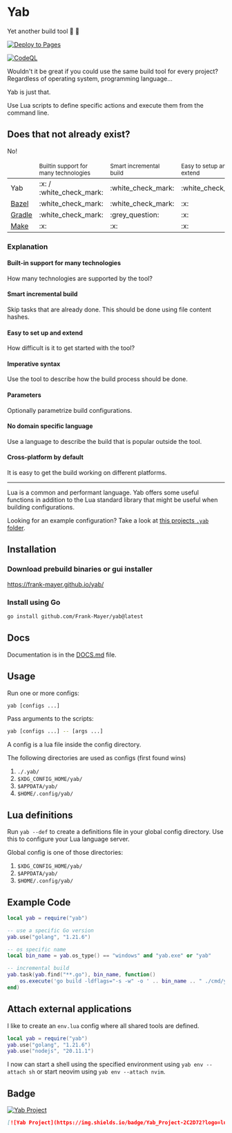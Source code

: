 # Yab

Yet another build tool :construction_worker: :construction:

[![Deploy to Pages](https://github.com/Frank-Mayer/yab/actions/workflows/deploy.yml/badge.svg)](https://github.com/Frank-Mayer/yab/actions/workflows/deploy.yml)

[![CodeQL](https://github.com/Frank-Mayer/yab/actions/workflows/github-code-scanning/codeql/badge.svg)](https://github.com/Frank-Mayer/yab/actions/workflows/github-code-scanning/codeql)

Wouldn't it be great if you could use the same build tool for every project?
Regardless of operating system, programming language...

Yab is just that.

Use Lua scripts to define specific actions and execute them from the command line.

## Does that not already exist?

No!

<table>
    <thead>
        <tr>
            <td></td>
            <td><sup>Builtin support for many technologies</sup></td>
            <td><sup>Smart incremental build</sup></td>
            <td><sup>Easy to setup and extend</sup></td>
            <td><sup>Imperative syntax (loops, functions, ...)</sup></td>
            <td><sup>Parameters</sup></td>
            <td><sup><b>No</b> domain specific language</sup></td>
            <td><sup>Cross-platform by default</sup></td>
        </tr>
    </thead>
    <tbody>
        <tr>
            <td>Yab</td>
            <td>:x: / :white_check_mark:</td>
            <td>:white_check_mark:</td>
            <td>:white_check_mark:</td>
            <td>:white_check_mark:</td>
            <td>:white_check_mark:</td>
            <td>:white_check_mark:</td>
            <td>:white_check_mark:</td>
        </tr>
        <tr>
            <td><a href="https://bazel.build/" target="blank">Bazel</a></td>
            <td>:white_check_mark:</td>
            <td>:white_check_mark:</td>
            <td>:x:</td>
            <td>:x:</td>
            <td>:x:</td>
            <td>:x:</td>
            <td>:white_check_mark:</td>
        </tr>
        <tr>
            <td><a href="https://gradle.org/" target="blank">Gradle</a></td>
            <td>:white_check_mark:</td>
            <td>:grey_question:</td>
            <td>:x:</td>
            <td>:x:</td>
            <td>:x:</td>
            <td>:x:</td>
            <td>:white_check_mark:</td>
        </tr>
        <tr>
            <td><a href="https://www.gnu.org/software/make/" target="blank">Make</a></td>
            <td>:x:</td>
            <td>:x:</td>
            <td>:x:</td>
            <td>:x:</td>
            <td>:x:</td>
            <td>:x:</td>
            <td>:x:</td>
        </tr>
    </tbody>
</table>

### Explanation

#### Built-in support for many technologies

How many technologies are supported by the tool?

#### Smart incremental build

Skip tasks that are already done.
This should be done using file content hashes.

#### Easy to set up and extend

How difficult is it to get started with the tool?

#### Imperative syntax

Use the tool to describe how the build process should be done.

#### Parameters

Optionally parametrize build configurations.

#### No domain specific language

Use a language to describe the build that is popular outside the tool.

#### Cross-platform by default

It is easy to get the build working on different platforms.

---

Lua is a common and performant language.
Yab offers some useful functions in addition to the Lua standard library that might be useful when building configurations.

Looking for an example configuration?
Take a look at [this projects `.yab` folder](https://github.com/Frank-Mayer/yab/tree/main/.yab).

## Installation

### Download prebuild binaries or gui installer

https://frank-mayer.github.io/yab/

### Install using Go

```bash
go install github.com/Frank-Mayer/yab@latest
```

## Docs

Documentation is in the [DOCS.md](https://github.com/Frank-Mayer/yab/blob/main/DOCS.md) file.

## Usage

Run one or more configs:

```bash
yab [configs ...]
```

Pass arguments to the scripts:

```bash
yab [configs ...] -- [args ...]
```

A config is a lua file inside the config directory.

The following directories are used as configs (first found wins)

1. `./.yab/`
1. `$XDG_CONFIG_HOME/yab/`
1. `$APPDATA/yab/`
1. `$HOME/.config/yab/`

## Lua definitions

Run `yab --def` to create a definitions file in your global config directory.
Use this to configure your Lua language server.

Global config is one of those directories:

1. `$XDG_CONFIG_HOME/yab/`
1. `$APPDATA/yab/`
1. `$HOME/.config/yab/`

## Example Code

```lua
local yab = require("yab")

-- use a specific Go version
yab.use("golang", "1.21.6")

-- os specific name
local bin_name = yab.os_type() == "windows" and "yab.exe" or "yab"

-- incremental build
yab.task(yab.find("**.go"), bin_name, function()
	os.execute('go build -ldflags="-s -w" -o ' .. bin_name .. " ./cmd/yab/")
end)
```

## Attach external applications

I like to create an `env.lua` config where all shared tools are defined.

```lua
local yab = require("yab")
yab.use("golang", "1.21.6")
yab.use("nodejs", "20.11.1")
```

I now can start a shell using the specified environment using `yab env --attach sh` or start neovim using `yab env --attach nvim`.

## Badge

[![Yab Project](https://img.shields.io/badge/Yab_Project-2C2D72?logo=lua)](https://github.com/Frank-Mayer/yab)

```markdown
[![Yab Project](https://img.shields.io/badge/Yab_Project-2C2D72?logo=lua)](https://github.com/Frank-Mayer/yab)
```
